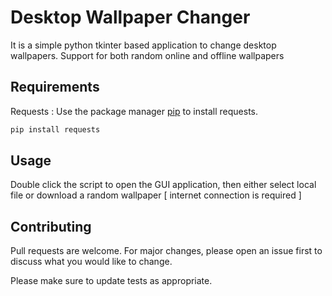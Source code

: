 # Desktop Wallpaper Changer

It is a simple python tkinter based application to change desktop wallpapers. Support for both random online and offline wallpapers

## Requirements

Requests : Use the package manager [pip](https://pip.pypa.io/en/stable/) to install requests.

```bash
pip install requests
```

## Usage

Double click the script to open the GUI application, then either select local file or download a random wallpaper [ internet connection is required ]


## Contributing
Pull requests are welcome. For major changes, please open an issue first to discuss what you would like to change.

Please make sure to update tests as appropriate.